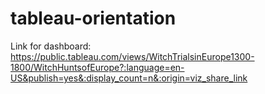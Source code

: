 # tableau-orientation

Link for dashboard: https://public.tableau.com/views/WitchTrialsinEurope1300-1800/WitchHuntsofEurope?:language=en-US&publish=yes&:display_count=n&:origin=viz_share_link
